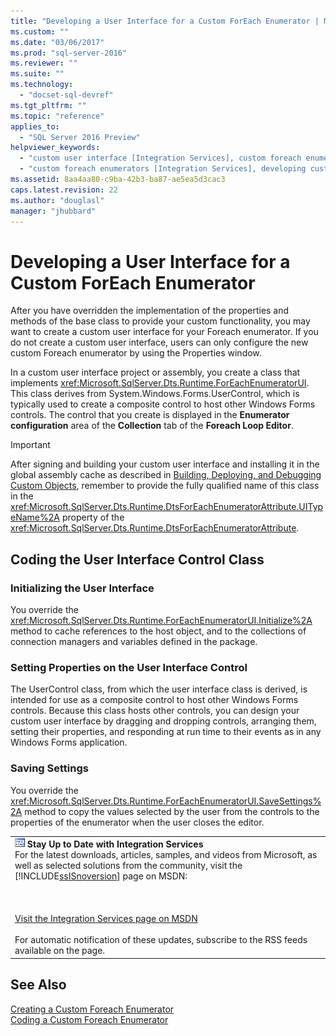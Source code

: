 ```yaml
---
title: "Developing a User Interface for a Custom ForEach Enumerator | Microsoft Docs"
ms.custom: ""
ms.date: "03/06/2017"
ms.prod: "sql-server-2016"
ms.reviewer: ""
ms.suite: ""
ms.technology: 
  - "docset-sql-devref"
ms.tgt_pltfrm: ""
ms.topic: "reference"
applies_to: 
  - "SQL Server 2016 Preview"
helpviewer_keywords: 
  - "custom user interface [Integration Services], custom foreach enumerators"
  - "custom foreach enumerators [Integration Services], developing custom user interface"
ms.assetid: 8aa4aa80-c9ba-42b3-ba87-ae5ea5d3cac3
caps.latest.revision: 22
ms.author: "douglasl"
manager: "jhubbard"
---
```

# Developing a User Interface for a Custom ForEach Enumerator
  After you have overridden the implementation of the properties and methods of the base class to provide your custom functionality, you may want to create a custom user interface for your Foreach enumerator. If you do not create a custom user interface, users can only configure the new custom Foreach enumerator by using the Properties window.  
  
 In a custom user interface project or assembly, you create a class that implements <xref:Microsoft.SqlServer.Dts.Runtime.ForEachEnumeratorUI>. This class derives from System.Windows.Forms.UserControl, which is typically used to create a composite control to host other Windows Forms controls. The control that you create is displayed in the **Enumerator configuration** area of the **Collection** tab of the **Foreach Loop Editor**.  
  
> [!IMPORTANT]  
>  After signing and building your custom user interface and installing it in the global assembly cache as described in [Building, Deploying, and Debugging Custom Objects](../../../integration-services/extending-packages-custom-objects/building-deploying-and-debugging-custom-objects.md), remember to provide the fully qualified name of this class in the <xref:Microsoft.SqlServer.Dts.Runtime.DtsForEachEnumeratorAttribute.UITypeName%2A> property of the <xref:Microsoft.SqlServer.Dts.Runtime.DtsForEachEnumeratorAttribute>.  
  
## Coding the User Interface Control Class  
  
### Initializing the User Interface  
 You override the <xref:Microsoft.SqlServer.Dts.Runtime.ForEachEnumeratorUI.Initialize%2A> method to cache references to the host object, and to the collections of connection managers and variables defined in the package.  
  
### Setting Properties on the User Interface Control  
 The UserControl class, from which the user interface class is derived, is intended for use as a composite control to host other Windows Forms controls. Because this class hosts other controls, you can design your custom user interface by dragging and dropping controls, arranging them, setting their properties, and responding at run time to their events as in any Windows Forms application.  
  
### Saving Settings  
 You override the <xref:Microsoft.SqlServer.Dts.Runtime.ForEachEnumeratorUI.SaveSettings%2A> method to copy the values selected by the user from the controls to the properties of the enumerator when the user closes the editor.  
  
||  
|-|  
|![Integration Services icon (small)](../../../integration-services/building-packages-programmatically/media/dts-16.gif "Integration Services icon (small)")  **Stay Up to Date with Integration Services**<br /> For the latest downloads, articles, samples, and videos from Microsoft, as well as selected solutions from the community, visit the [!INCLUDE[ssISnoversion](../../../a9notintoc/includes/ssisnoversion-md.md)] page on MSDN:<br /><br /><br /><br /> [Visit the Integration Services page on MSDN](http://go.microsoft.com/fwlink/?LinkId=136655)<br /><br /> For automatic notification of these updates, subscribe to the RSS feeds available on the page.|  
  
## See Also  
 [Creating a Custom Foreach Enumerator](../../../integration-services/extending-packages-custom-objects/foreach-enumerator/creating-a-custom-foreach-enumerator.md)   
 [Coding a Custom Foreach Enumerator](../../../integration-services/extending-packages-custom-objects/foreach-enumerator/coding-a-custom-foreach-enumerator.md)  
  
  